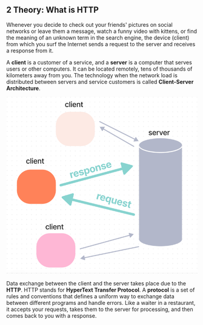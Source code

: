 ## 2 Theory: What is HTTP
Whenever you decide to check out your friends' pictures on social networks or leave them a message, watch a funny video with kittens, or find the meaning of an unknown term in the search engine, the device (client) from which you surf the Internet sends a request to the server and receives a response from it.

A **client** is a customer of a service, and a **server** is a computer that serves users or other computers. It can be located remotely, tens of thousands of kilometers away from you. The technology when the network load is distributed between servers and service customers is called **Client-Server Architecture**.

![image](images/2022-05-18_16-55-16.png)

Data exchange between the client and the server takes place due to the **HTTP**. HTTP stands for **HyperText Transfer Protocol**. A **protocol** is a set of rules and conventions that defines a uniform way to exchange data between different programs and handle errors. Like a waiter in a restaurant, it accepts your requests, takes them to the server for processing, and then comes back to you with a response.
